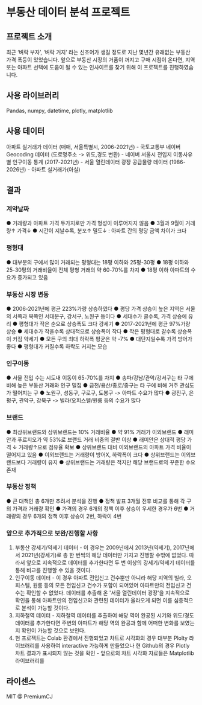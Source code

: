 # 부동산 데이터 분석 프로젝트
## 프로젝트 소개 
최근 ‘벼락 부자’, ‘벼락 거지’ 라는 신조어가 생길 정도로 지난 몇년간 유래없는 부동산 가격 폭등이 있었습니다.
앞으로 부동산 시장의 거품이 꺼지고 구매 시점이 온다면, 지역 또는 아파트 선택에 도움이 될 수 있는 인사이트를 찾기 위해 이 프로젝트를 진행하였습니다.

## 사용 라이브러리
Pandas, numpy, datetime, plotly, matplotlib

## 사용 데이터
아파트 실거래가 데이터 (매매, 서울특별시, 2006-2021년) - 국토교통부
네이버 Geocoding 데이터 (도로명주소 -> 위도,경도 변환) - 네이버
서울시 전입지 이동사유별 인구이동 통계 (2017-2021년) - 서울 열린데이터 광장
공급물량 데이터 (1986-2026년) - 아파트 실거래가(아실)

## 결과
### 계약날짜
● 거래량과 아파트 가격 두가지로만 가격 형성이 이루어지지 않음
● 3월과 9월이 거래량↑ 가격↓
● 시간이 지날수록, 분포↑ 밀도↓ : 아파트 간의 평당 금액 차이가 크다
### 평형대
● 대부분의 구에서 많이 거래되는 평형대는 18평 이하와 25평-30평
● 18평 이하와 25-30평의 거래비율이 전체 평형 거래의 약 60-70%를 차지
● 18평 이하 아파트의 수요가 증가되고 있음
### 부동산 시장 변동
● 2006-2021년에 평균 223%가량 상승하였다
● 평당 가격 상승이 높은 지역은 서울의 서쪽과 북쪽인 서대문구, 강서구, 노원구 등이다
● 세대수가 클수록, 가격 상승에 유리
● 평형대가 작은 순으로 상승폭도 크다
강세기
● 2017-2021년에 평균 97%가량 상승
● 세대수가 작을수록 상대적으로 상승폭이 작다
● 작은 평형대로 갈수록 상승폭이 커짐
약세기
● 모든 구의 최대 하락폭 평균은 약 -7%
● 대단지일수록 가격 방어가 좋다
● 평형대가 커질수록 하락도 커지는 모습
### 인구이동
● 서울 전입 수는 시도내 이동이 65-70%를 차지
● 송파/강남/관악/강서구는 타 구에 비해 높은 부동산 거래와 인구 밀집
● 금천/용산/종로/중구는 타 구에 비해 거주 관심도가 떨어지는 구
● 노원구, 성동구, 구로구, 도봉구 -> 아파트 수요가 많다
● 광진구, 은평구, 관악구, 강북구 -> 빌라/오피스텔/원룸 등의 수요가 많다
### 브랜드
● 최상위브랜드와 상위브랜드는 10% 거래비율
● 약 91% 거래가 이외브랜드
● 래미안과 푸르지오가 약 53%로 브랜드 거래 비중의 절반 이상
● 래미안은 상대적 평당 가격 ↓ 거래량↑으로 점유율 확보
● 상위브랜드 대비 이외브랜드의 아파트 가격 비율이 떨어지고 있음
● 이외브랜드는 거래량이 방어X, 하락폭이 크다
● 상위브랜드는 이외브랜드보다 거래량이 유지
● 상위브랜드는 거래량은 적지만 해당 브랜드로의 꾸준한 수요 존재
### 부동산 정책
● 큰 대책인 총 6개만 추려서 분석을 진행
● 정책 발표 3개월 전후 비교를 통해 각 구의 가격과 거래량 확인
● 가격의 경우 6개의 정책 이후 상승이 우세한 경우가 6번
● 거래량의 경우 6개의 정책 이후 상승이 2번, 하락이 4번

### 앞으로 추가적으로 보완/진행할 사항
1. 부동산 강세기/약세기 데이터 - 이 경우는 2009년에서 2013년(약세기), 2017년에서 2021년(강세기)로 총 한 번씩의 해당 데이터만 가지고 진행할 수밖에 없었다. 
따라서 앞으로 지속적으로 데이터를 추가한다면 두 번 이상의 강세기/약세기 데이터를 통해 비교를 진행할 수 있을 
것이다.
2. 인구이동 데이터 - 이 경우 아파트 전입신고 건수뿐만 아니라 해당 지역의 빌라, 오피스텔, 원룸 등의 모든 전입신고 건수가 포함이 되어있어 아파트만의 전입신고 건수는 확인할 수 없었다. 
데이터를 추출해 온 '서울 열린데이터 광장'을 지속적으로 확인을 통해 아파트만의 전입신고와 관련된 데이터가 올라오게 되면 이를 심층적으로 분석이 가능할 것이다.
3. 지하철역 데이터 - 지하철역 데이터를 추출하여 해당 역이 완공된 시기와 위도/경도 데이터를 추가한다면 주변의 아파트가 해당 역의 완공과 함께 어떠한 변화를 보였는지 확인이 가능할 것으로 보인다.
4. 현 프로젝트는 Colab 환경에서 진행되었고 차트로 시각화의 경우 대부분 Plolty 라이브러리를 사용하여 interactive 가능하게 만들었으나 현 Github의 경우 Plotly 차트 결과가 표시되지 않는 것을 확인 - 앞으로의 차트 시각화 자료들은 Matplotlib 라이브러리를 

## 라이센스
MIT @ PremiumCJ
